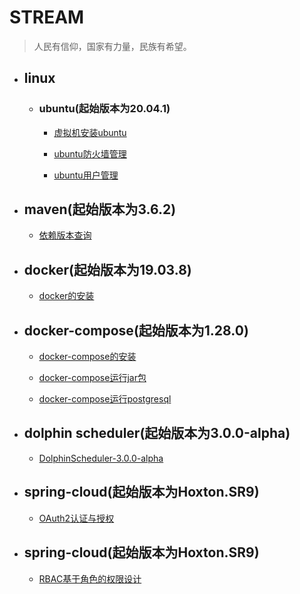 # STREAM

> 人民有信仰，国家有力量，民族有希望。

- ## linux

    - ### ubuntu(起始版本为20.04.1)

        - [虚拟机安装ubuntu](./linux/ubuntu/虚拟机安装ubuntu.md)

        - [ubuntu防火墙管理](./linux/ubuntu/ubuntu防火墙管理.md)

        - [ubuntu用户管理](./linux/ubuntu/ubuntu用户管理.md)

- ## maven(起始版本为3.6.2)

    - [依赖版本查询](./maven/依赖版本查询.md)

- ## docker(起始版本为19.03.8)

    - [docker的安装](./docker/docker的安装.md)

- ## docker-compose(起始版本为1.28.0)

    - [docker-compose的安装](./docker-compose/docker-compose的安装.md)

    - [docker-compose运行jar包](./docker-compose/docker-compose运行jar包.md)

    - [docker-compose运行postgresql](./docker-compose/docker-compose运行postgresql.md)

- ## dolphin scheduler(起始版本为3.0.0-alpha)

    - [DolphinScheduler-3.0.0-alpha](./DolphinScheduler/3.0.0-alpha)

- ## spring-cloud(起始版本为Hoxton.SR9)

    - [OAuth2认证与授权](./spring-cloud/OAuth2认证与授权.md)

- ## spring-cloud(起始版本为Hoxton.SR9)

    - [RBAC基于角色的权限设计](./authentication/RBAC基于角色的权限设计.md)